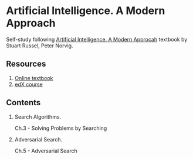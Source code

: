 # Artificial Intelligence. A Modern Approach

Self-study following [Artificial Intelligence. A Modern Approcah](https://www.amazon.com/Artificial-Intelligence-Modern-Approach-3rd/dp/0136042597) textbook by Stuart Russel, Peter Norvig.

## Resources
1. [Online textbook](http://aima.cs.berkeley.edu/)
2. [edX course](https://www.edx.org/course/artificial-intelligence-ai-columbiax-csmm-101x-0)


## Contents
1. Search Algorithms.

   Ch.3 - Solving Problems by Searching

2. Adversarial Search.

	Ch.5 - Adversarial Search